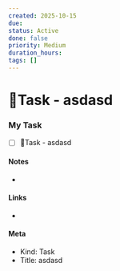 ```yaml
---
created: 2025-10-15
due: 
status: Active
done: false
priority: Medium
duration_hours:
tags: []
---
```


# 📌Task - asdasd

### My Task
- [ ] 📌Task - asdasd

#### Notes
-

#### Links
-

#### Meta
- Kind: Task
- Title: asdasd
